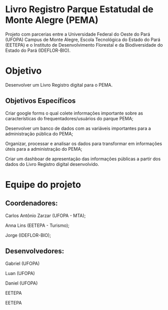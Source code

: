 # Livro Registro Parque Estatudal de Monte Alegre (PEMA)
Projeto com parcerias entre a Universidade Federal do Oeste do Pará (UFOPA) Campus de Monte Alegre, Escola Tecnológica do Estado do Pará (EETEPA) e o Instituto de Desenvolvimento Florestal e da Biodiversidade do Estado do Pará (IDEFLOR-BIO).

# Objetivo
Desenvolver um Livro Registro digital para o PEMA.

## Objetivos Específicos
Criar google forms o qual colete informações importante sobre as características do frequentadores/usuários do parque PEMA;

Desenvolver um banco de dados com as variáveis importantes para a administração pública do PEMA;

Organizar, processar e analisar os dados para transformar em informações úteis para a administração do PEMA;

Criar um dashboar de apresentação das informações públicas a partir dos dados do Livro Registro digital desenvolvido.

# Equipe do projeto
## Coordenadores:
Carlos Antônio Zarzar (UFOPA - MTA);

Anna Lins (EETEPA - Turismo);

Jorge (IDEFLOR-BIO);

## Desenvolvedores:
Gabriel (UFOPA)

Luan (UFOPA)

Daniel (UFOPA)

EETEPA

EETEPA
